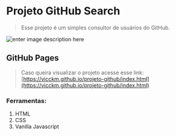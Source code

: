# Projeto GitHub Search
> Esse projeto é um simples consultor de usuários do GitHub. 

![enter image description here](https://i.imgur.com/T9EMcOw.png)

## GitHub Pages
> Caso queira visualizar o projeto acesse esse link: [https://vicckm.github.io/projeto-github/index.html](https://vicckm.github.io/projeto-github/index.html)

### Ferramentas: 
 1. HTML
 2. CSS
 3. Vanilla Javascript
